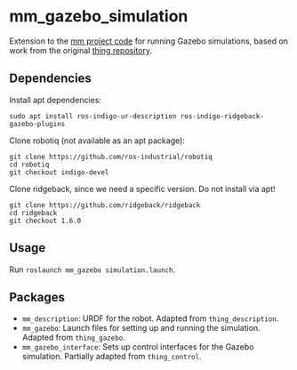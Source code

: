 # mm_gazebo_simulation

Extension to the [mm project
code](https://github.com/utiasDSL/dsl__projects__mobile_manipulator) for
running Gazebo simulations, based on work from the original [thing
repository](https://github.com/utiasSTARS/thing).

## Dependencies
Install apt dependencies:
```
sudo apt install ros-indigo-ur-description ros-indigo-ridgeback-gazebo-plugins
```

Clone robotiq (not available as an apt package):
```
git clone https://github.com/ros-industrial/robotiq
cd robotiq
git checkout indigo-devel
```

Clone ridgeback, since we need a specific version. Do not install via apt!
```
git clone https://github.com/ridgeback/ridgeback
cd ridgeback
git checkout 1.6.0
```

## Usage
Run `roslaunch mm_gazebo simulation.launch`.

## Packages
* `mm_description`: URDF for the robot. Adapted from `thing_description`.
* `mm_gazebo`: Launch files for setting up and running the simulation. Adapted
  from `thing_gazebo`.
* `mm_gazebo_interface`: Sets up control interfaces for the Gazebo simulation.
  Partially adapted from `thing_control`.
